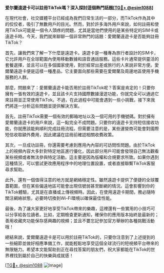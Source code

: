 **爱尔蘭遠遊卡可以註冊TikTok嗎？深入探討這個熱門話題[[TG💪+ @esim1088](https://t.me/s/esim1088)]**

在現代社會，社交媒體平台已經成為我們日常生活的一部分，而TikTok作為其中的佼佼者，吸引了無數用戶的目光。然而，對於許多海外用戶來說，如何註冊和使用TikTok可能是一個令人頭疼的問題，尤其是當他們使用的是某些特定的SIM卡或遠遊卡時。今天，我們就來聊聊一個非常熱門的話題：愛爾蘭遠遊卡是否能夠註冊TikTok？

首先，讓我們來了解一下什麼是遠遊卡。遠遊卡是一種專為旅行者設計的SIM卡，它允許用戶在全球範圍內使用移動數據和語音通話服務。這些卡片通常提供靈活的套餐選擇，並且可以在多個國家使用，對於經常出差或旅行的人來說非常方便。愛爾蘭遠遊卡便是這樣一種產品，它主要面向那些需要在愛爾蘭及周邊地區使用手機服務的人群。

那麼，問題來了：愛爾蘭遠遊卡能否用於註冊TikTok呢？答案是肯定的！只要你擁有一張有效的遠遊卡，並且該卡片支持國際數據漫遊功能，你就完全可以通過它來註冊並正常使用TikTok。不過，在此過程中可能會遇到一些小挑戰，接下來我們將逐一分析這些問題並提供解決方案。

首先，註冊TikTok需要一個有效的郵箱地址以及一個可用的手機號碼。對於擁有愛爾蘭遠遊卡的用戶來說，這一點完全不成問題。只要你的遠遊卡支持短信接收功能，你就應該能夠順利完成註冊流程。但需要注意的是，某些運營商可能會對國際短信收取額外費用，因此建議在註冊前確認相關收費政策。

其次，一旦成功註冊，你還需要考慮到應用內內容的可訪問性問題。由於TikTok上的視頻內容大多針對特定地區進行優化，因此部分用戶可能會發現自己無法觀看某些視頻或者無法參與特定活動。這主要是因為版權和合規要求所致。如果你遇到這種情況，可以嘗試更改應用程序中的地理位置設置，或者直接聯繫TikTok客服尋求幫助。

此外，還有一個值得注意的地方就是網絡穩定性。雖然遠遊卡提供了便捷的全球覆蓋範圍，但在某些偏遠地區可能會出現信號弱甚至斷網的情況。這會影響到你的TikTok體驗，尤其是在直播或上傳視頻時。因此，在使用遠遊卡期間，務必隨時關注網絡狀態，必要時切換到Wi-Fi環境以確保最佳性能。

最後，為了讓大家更好地享受TikTok帶來的樂趣，這裡還有一些實用的小技巧可以分享給各位讀者。比如，定期檢查更新通知，確保你的應用版本始終是最新的；善用收藏夾功能保存感興趣的視頻；並且不要忘記參加官方舉辦的各種挑戰活動哦！

總結來說，愛爾蘭遠遊卡是可以用於註冊TikTok的，只要你注意到了上述提到的一些細節並做好相應準備工作，就能輕鬆地享受這個全球流行的短視頻平台帶來的無限魅力。希望本文能幫助到正在尋找答案的朋友們，祝大家都能在TikTok的世界裡找到屬於自己的快樂與成就感！

[[TG💪+ @esim1088](https://t.me/s/esim1088) ![Image](https://i.postimg.cc/4NQfJmqS/Snipaste-2025-05-13-00-14-12.png)]